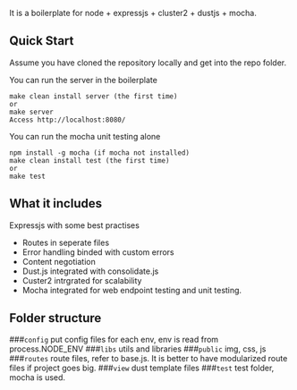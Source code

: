 It is a boilerplate for node + expressjs + cluster2 + dustjs + mocha.

Quick Start
-----
Assume you have cloned the repository locally and get into the repo folder.

You can run the server in the boilerplate
```
make clean install server (the first time)
or
make server
Access http://localhost:8080/
```

You can run the mocha unit testing alone
```
npm install -g mocha (if mocha not installed)
make clean install test (the first time)
or
make test
```

What it includes
-----
Expressjs with some best practises
* Routes in seperate files
* Error handling binded with custom errors
* Content negotiation
* Dust.js integrated with consolidate.js
* Custer2 intrgrated for scalability
* Mocha integrated for web endpoint testing and unit testing.

Folder structure
-----
###`config`
put config files for each env, env is read from process.NODE_ENV
###`libs`
utils and libraries
###`public`
img, css, js
###`routes`
route files, refer to base.js. It is better to have modularized route files if project goes big.
###`view`
dust template files
###`test`
test folder, mocha is used.


